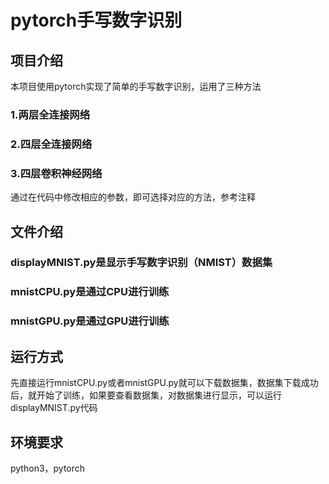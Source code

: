 # pytorch手写数字识别

## 项目介绍
本项目使用pytorch实现了简单的手写数字识别，运用了三种方法
### 1.两层全连接网络
### 2.四层全连接网络
### 3.四层卷积神经网络
通过在代码中修改相应的参数，即可选择对应的方法，参考注释

## 文件介绍
### displayMNIST.py是显示手写数字识别（NMIST）数据集
### mnistCPU.py是通过CPU进行训练
### mnistGPU.py是通过GPU进行训练

## 运行方式
 先直接运行mnistCPU.py或者mnistGPU.py就可以下载数据集，数据集下载成功后，就开始了训练，如果要查看数据集，对数据集进行显示，可以运行displayMNIST.py代码
## 环境要求
python3，pytorch
